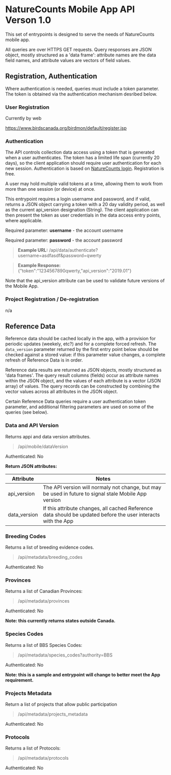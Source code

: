 # NatureCounts Mobile App API Verson 1.0 #

This set of entrypoints is designed to serve the needs of NatureCounts mobile app.

All queries are over HTTPS GET requests. Query responses are JSON object, mostly structured as a 'data frame': attribute names are the data
field names, and attribute values are vectors of field values.




## Registration, Authentication ##

Where authentication is needed, queries must include a token parameter. The token is obtained via the authentication mechanism desribed below.





### User Registration ###

Currently by web

https://www.birdscanada.org/birdmon/default/register.jsp



### Authentication ###

The API controls collection data access using a token that is generated when a user authenticates.
The token has a limited life span (currently 20 days), so the client application should require user authentication 
for each new session. Authentication is based on [NatureCounts login](https://www.birdscanada.org/birdmon/default/register.jsp).
Registration is free.

A user may hold multiple valid tokens at a time, allowing them to work from more than one session (or device) at once.

This entrypoint requires a login username and password, and if valid, returns a JSON object carrying
a token with a 20 day validity period, as well as the current api_version designation (String).
The client application can then present the token as user credentials in the data access entry points, where applicable.

Required parameter: **username** - the account username

Required parameter: **password** - the account password

>**Example URL:** /api/data/authenticate?username=asdfasdf&password=qwerty

>**Example Response:** {"token":"1234567890qwerty,"api_version":"2019.01"}

Note that the api_version attribute can be used to validate future versions of the Mobile App.




### Project Registration / De-registration ###

n/a




## Reference Data ##


Reference data should be cached locally in the app, with a provision for periodic updates (weekely, etc?) and
for a complete forced refresh. The `data_version` parameter returned by the first entry point below should be
checked against a stored value: if this parameter value changes, a complete refresh of Reference Data is in order.

Reference data results are returned as JSON objects, mostly structured as 'data frames'. The query result columns (fields) occur
as attribute names within the JSON object, and the values of each attribute is a vector (JSON array) of values. The
query records can be constructed by combining the vector values across all attributes in the JSON object.

Certain Reference Data queries require a user authentication token parameter, and additional
filtering parameters are used on some of the queries (see below).



### Data and API Version ###

Returns appi and data version attributes.

> /api/mobile/dataVersion

Authenticated: No

**Return JSON attributes:**

| Attribute | Notes |
| --------- | ----- |
| api_version | The API version will normaly not change, but may be used in future to signal stale Mobile App version |
| data_version | If this attribute changes, all cached Reference data should be updated before the user interacts with the App |





### Breeding Codes ###

Returns a list of breeding evidence codes.

> /api/metadata/breeding_codes

Authenticated: No


### Provinces ###

Returns a list of Canadian Provinces:

> /api/metadata/provinces

Authenticated: No

**Note: this currently returns states outside Canada.**


### Species Codes ###

Returns a list of BBS Species Codes:

> /api/metadata/species_codes?authority=BBS

Authenticated: No

**Note: this is a sample and entrypoint will change to better meet the App requirement.**


### Projects Metadata ###

Return a list of projects that allow public participation

> /api/metadata/projects_metadata

Authenticated: No



### Protocols ###

Returns a list of Protocols:

> /api/metadata/protocols

Authenticated: No




